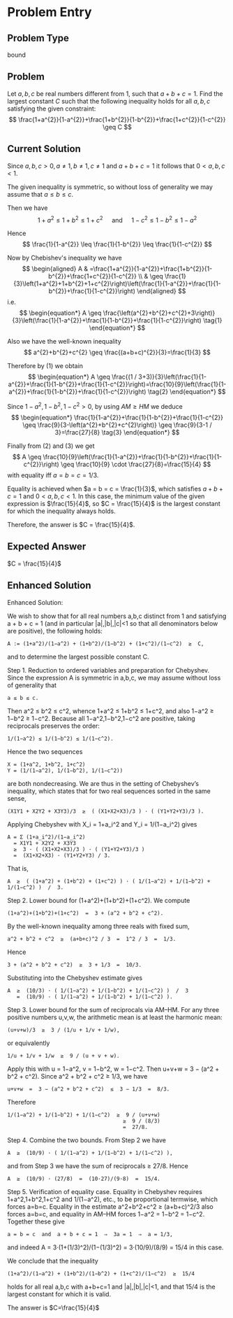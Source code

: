 # Problem Entry

## Problem Type
bound

## Problem
Let $a, b, c$ be real numbers different from 1, such that $a+b+c=1$. Find the largest constant $C$ such that the following inequality holds for all $a, b, c$ satisfying the given constraint:
$$
\frac{1+a^{2}}{1-a^{2}}+\frac{1+b^{2}}{1-b^{2}}+\frac{1+c^{2}}{1-c^{2}} \geq C
$$

## Current Solution
Since $a, b, c>0, a \neq 1, b \neq 1, c \neq 1$ and $a+b+c=1$ it follows that $0<a, b, c<1$.

The given inequality is symmetric, so without loss of generality we may assume that $a \leq b \leq c$.

Then we have
$$
1+a^{2} \leq 1+b^{2} \leq 1+c^{2} \quad \text { and } \quad 1-c^{2} \leq 1-b^{2} \leq 1-a^{2}
$$

Hence
$$
\frac{1}{1-a^{2}} \leq \frac{1}{1-b^{2}} \leq \frac{1}{1-c^{2}}
$$

Now by Chebishev's inequality we have
$$
\begin{aligned}
A & =\frac{1+a^{2}}{1-a^{2}}+\frac{1+b^{2}}{1-b^{2}}+\frac{1+c^{2}}{1-c^{2}} \\
& \geq \frac{1}{3}\left(1+a^{2}+1+b^{2}+1+c^{2}\right)\left(\frac{1}{1-a^{2}}+\frac{1}{1-b^{2}}+\frac{1}{1-c^{2}}\right)
\end{aligned}
$$
i.e.
$$
\begin{equation*}
A \geq \frac{\left(a^{2}+b^{2}+c^{2}+3\right)}{3}\left(\frac{1}{1-a^{2}}+\frac{1}{1-b^{2}}+\frac{1}{1-c^{2}}\right) \tag{1}
\end{equation*}
$$

Also we have the well-known inequality
$$
a^{2}+b^{2}+c^{2} \geq \frac{(a+b+c)^{2}}{3}=\frac{1}{3}
$$

Therefore by (1) we obtain
$$
\begin{equation*}
A \geq \frac{(1 / 3+3)}{3}\left(\frac{1}{1-a^{2}}+\frac{1}{1-b^{2}}+\frac{1}{1-c^{2}}\right)=\frac{10}{9}\left(\frac{1}{1-a^{2}}+\frac{1}{1-b^{2}}+\frac{1}{1-c^{2}}\right) \tag{2}
\end{equation*}
$$

Since $1-a^{2}, 1-b^{2}, 1-c^{2}>0$, by using $A M \geq H M$ we deduce
$$
\begin{equation*}
\frac{1}{1-a^{2}}+\frac{1}{1-b^{2}}+\frac{1}{1-c^{2}} \geq \frac{9}{3-\left(a^{2}+b^{2}+c^{2}\right)} \geq \frac{9}{3-1 / 3}=\frac{27}{8} \tag{3}
\end{equation*}
$$

Finally from (2) and (3) we get
$$
A \geq \frac{10}{9}\left(\frac{1}{1-a^{2}}+\frac{1}{1-b^{2}}+\frac{1}{1-c^{2}}\right) \geq \frac{10}{9} \cdot \frac{27}{8}=\frac{15}{4}
$$
with equality iff $a=b=c=1 / 3$.

Equality is achieved when $a = b = c = \frac{1}{3}$, which satisfies $a + b + c = 1$ and $0 < a, b, c < 1$. In this case, the minimum value of the given expression is $\frac{15}{4}$, so $C = \frac{15}{4}$ is the largest constant for which the inequality always holds.

Therefore, the answer is $C = \frac{15}{4}$.

## Expected Answer
$C = \frac{15}{4}$

## Enhanced Solution
Enhanced Solution:

We wish to show that for all real numbers a,b,c distinct from 1 and satisfying a + b + c = 1 (and in particular |a|,|b|,|c|<1 so that all denominators below are positive), the following holds:

    A := (1+a^2)/(1−a^2) + (1+b^2)/(1−b^2) + (1+c^2)/(1−c^2)  ≥  C,

and to determine the largest possible constant C.

Step 1.  Reduction to ordered variables and preparation for Chebyshev.
Since the expression A is symmetric in a,b,c, we may assume without loss of generality that

    a ≤ b ≤ c.

Then a^2 ≤ b^2 ≤ c^2, whence 1+a^2 ≤ 1+b^2 ≤ 1+c^2, and also 1−a^2 ≥ 1−b^2 ≥ 1−c^2.  Because all 1−a^2,1−b^2,1−c^2 are positive, taking reciprocals preserves the order: 

    1/(1−a^2) ≤ 1/(1−b^2) ≤ 1/(1−c^2).

Hence the two sequences

    X = (1+a^2, 1+b^2, 1+c^2)
    Y = (1/(1−a^2), 1/(1−b^2), 1/(1−c^2))

are both nondecreasing.  We are thus in the setting of Chebyshev’s inequality, which states that for two real sequences sorted in the same sense,

    (X1Y1 + X2Y2 + X3Y3)/3  ≥  ( (X1+X2+X3)/3 ) · ( (Y1+Y2+Y3)/3 ).

Applying Chebyshev with X_i = 1+a_i^2 and Y_i = 1/(1−a_i^2) gives

    A = Σ (1+a_i^2)/(1−a_i^2)
      = X1Y1 + X2Y2 + X3Y3
      ≥  3 · ( (X1+X2+X3)/3 ) · ( (Y1+Y2+Y3)/3 )
      =  (X1+X2+X3) · (Y1+Y2+Y3) / 3.

That is,

    A  ≥  ( (1+a^2) + (1+b^2) + (1+c^2) ) · ( 1/(1−a^2) + 1/(1−b^2) + 1/(1−c^2) )  /  3.

Step 2.  Lower bound for (1+a^2)+(1+b^2)+(1+c^2).
We compute

    (1+a^2)+(1+b^2)+(1+c^2)  =  3 + (a^2 + b^2 + c^2).

By the well-known inequality among three reals with fixed sum,

    a^2 + b^2 + c^2  ≥  (a+b+c)^2 / 3  =  1^2 / 3  =  1/3.

Hence

    3 + (a^2 + b^2 + c^2)  ≥  3 + 1/3  =  10/3.

Substituting into the Chebyshev estimate gives

    A  ≥  (10/3) · ( 1/(1−a^2) + 1/(1−b^2) + 1/(1−c^2) )  /  3
       =  (10/9) · ( 1/(1−a^2) + 1/(1−b^2) + 1/(1−c^2) ).

Step 3.  Lower bound for the sum of reciprocals via AM–HM.
For any three positive numbers u,v,w, the arithmetic mean is at least the harmonic mean:

    (u+v+w)/3  ≥  3 / (1/u + 1/v + 1/w),

or equivalently

    1/u + 1/v + 1/w  ≥  9 / (u + v + w).

Apply this with u = 1−a^2, v = 1−b^2, w = 1−c^2.  Then u+v+w = 3 − (a^2 + b^2 + c^2).  Since a^2 + b^2 + c^2 ≥ 1/3, we have

    u+v+w  =  3 − (a^2 + b^2 + c^2)  ≤  3 − 1/3  =  8/3.

Therefore

    1/(1−a^2) + 1/(1−b^2) + 1/(1−c^2)  ≥  9 / (u+v+w)
                                         ≥  9 / (8/3)
                                         =  27/8.

Step 4.  Combine the two bounds.
From Step 2 we have

    A  ≥  (10/9) · ( 1/(1−a^2) + 1/(1−b^2) + 1/(1−c^2) ),

and from Step 3 we have the sum of reciprocals ≥ 27/8.  Hence

    A  ≥  (10/9) · (27/8)  =  (10·27)/(9·8)  =  15/4.

Step 5.  Verification of equality case.
Equality in Chebyshev requires 1+a^2,1+b^2,1+c^2 and 1/(1−a^2), etc., to be proportional termwise, which forces a=b=c.  Equality in the estimate a^2+b^2+c^2 ≥ (a+b+c)^2/3 also forces a=b=c, and equality in AM–HM forces 1−a^2 = 1−b^2 = 1−c^2.  Together these give

    a = b = c  and  a + b + c = 1  ⇒  3a = 1  ⇒  a = 1/3,

and indeed A = 3·(1+(1/3)^2)/(1−(1/3)^2) = 3·(10/9)/(8/9) = 15/4 in this case.

We conclude that the inequality

    (1+a^2)/(1−a^2) + (1+b^2)/(1−b^2) + (1+c^2)/(1−c^2)  ≥  15/4

holds for all real a,b,c with a+b+c=1 and |a|,|b|,|c|<1, and that 15/4 is the largest constant for which it is valid.

The answer is $C=\frac{15}{4}$
